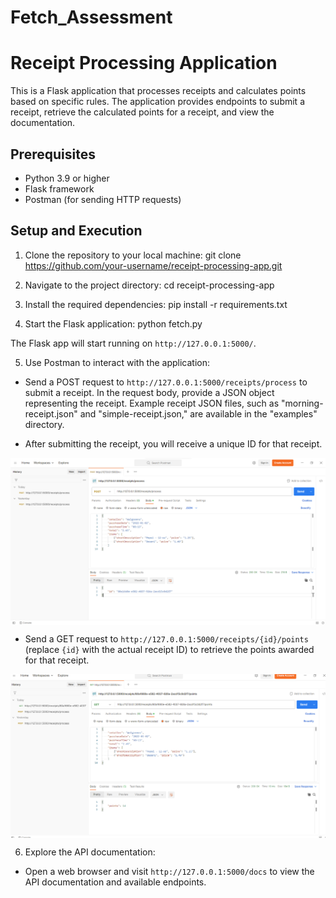 # Fetch_Assessment

# Receipt Processing Application

This is a Flask application that processes receipts and calculates points based on specific rules. The application provides endpoints to submit a receipt, retrieve the calculated points for a receipt, and view the documentation.

## Prerequisites

- Python 3.9 or higher
- Flask framework
- Postman (for sending HTTP requests)

## Setup and Execution

1. Clone the repository to your local machine: git clone https://github.com/your-username/receipt-processing-app.git
 
2. Navigate to the project directory: cd receipt-processing-app
  
3. Install the required dependencies: pip install -r requirements.txt
 
4. Start the Flask application: python fetch.py


The Flask app will start running on `http://127.0.0.1:5000/`.

5. Use Postman to interact with the application:

- Send a POST request to `http://127.0.0.1:5000/receipts/process` to submit a receipt. In the request body, provide a JSON object representing the receipt. Example receipt JSON files, such as "morning-receipt.json" and "simple-receipt.json," are available in the "examples" directory.

- After submitting the receipt, you will receive a unique ID for that receipt.

<div style="display: flex; justify-content: center;">
  <img src="./post_method.png" alt="Post Method" />
</div>

- Send a GET request to `http://127.0.0.1:5000/receipts/{id}/points` (replace `{id}` with the actual receipt ID) to retrieve the points awarded for that receipt.

<div style="display: flex; justify-content: center;">
  <img src="./get_method.png" alt="Post Method" />
</div>

6. Explore the API documentation:

- Open a web browser and visit `http://127.0.0.1:5000/docs` to view the API documentation and available endpoints.








